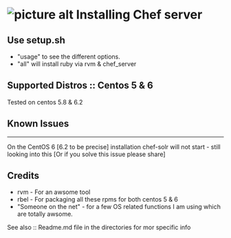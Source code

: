 ![picture alt](http://www.tikalk.com/files/upload/1/tikal_com_logo45n45.png "Tikal Community") Installing Chef server
======================

## Use setup.sh

- "usage" to see the different options.
- "all" will install ruby via rvm & chef_server

## Supported Distros :: Centos 5 & 6
Tested on centos 5.8 & 6.2


## Known Issues
------------
On the CentOS 6 [6.2 to be precise] installation chef-solr will not start - 
  still looking into this [Or if you solve this issue please share]


## Credits
- rvm - For an awsome tool
- rbel - For packaging all these rpms for both centos 5 & 6
- "Someone on the net" - for a few OS related functions I am using which are totally awsome.

See also :: Readme.md file in the directories for mor specific info
